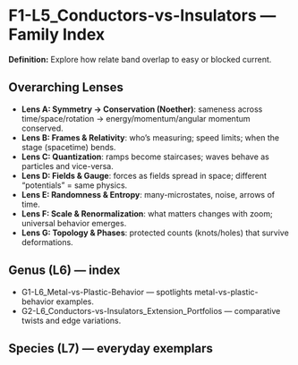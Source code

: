 # F1-L5_Conductors-vs-Insulators — Family Index
**Definition:** Explore how relate band overlap to easy or blocked current.

## Overarching Lenses

- **Lens A: Symmetry -> Conservation (Noether)**: sameness across time/space/rotation → energy/momentum/angular momentum conserved.
- **Lens B: Frames & Relativity**: who’s measuring; speed limits; when the stage (spacetime) bends.
- **Lens C: Quantization**: ramps become staircases; waves behave as particles and vice-versa.
- **Lens D: Fields & Gauge**: forces as fields spread in space; different “potentials” = same physics.
- **Lens E: Randomness & Entropy**: many-microstates, noise, arrows of time.
- **Lens F: Scale & Renormalization**: what matters changes with zoom; universal behavior emerges.
- **Lens G: Topology & Phases**: protected counts (knots/holes) that survive deformations.

## Genus (L6) — index
- G1-L6_Metal-vs-Plastic-Behavior — spotlights metal-vs-plastic-behavior examples.
- G2-L6_Conductors-vs-Insulators_Extension_Portfolios — comparative twists and edge variations.

## Species (L7) — everyday exemplars
